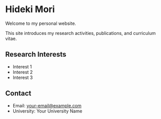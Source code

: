 # Hideki Mori

Welcome to my personal website.

This site introduces my research activities, publications, and curriculum vitae.

## Research Interests
* Interest 1
* Interest 2
* Interest 3

## Contact
- Email: your-email@example.com
- University: Your University Name
